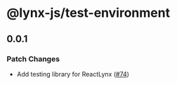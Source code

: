 # @lynx-js/test-environment

## 0.0.1

### Patch Changes

- Add testing library for ReactLynx ([#74](https://github.com/lynx-family/lynx-stack/pull/74))
